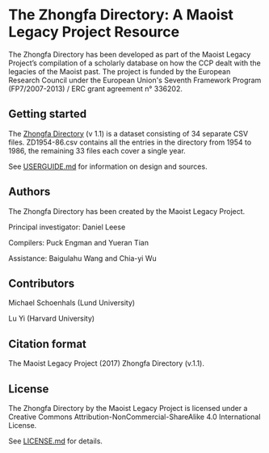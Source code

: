 # The Zhongfa Directory: A Maoist Legacy Project Resource

The Zhongfa Directory has been developed as part of the Maoist Legacy Project’s compilation of a scholarly database on how the CCP dealt with the legacies of the Maoist past.  The project is funded by the European Research Council under the European Union's Seventh Framework Program (FP7/2007-2013) / ERC grant agreement n° 336202.

## Getting started

The [Zhongfa Directory](zhongfa-directory) (v 1.1) is a dataset consisting of 34 separate CSV files. ZD1954-86.csv contains all the entries in the directory from 1954 to 1986, the remaining 33 files each cover a single year.   

See [USERGUIDE.md](USERGUIDE.md) for information on design and sources.  

## Authors

The Zhongfa Directory has been created by the Maoist Legacy Project.

Principal investigator: Daniel Leese

Compilers: Puck Engman and Yueran Tian

Assistance: Baigulahu Wang and Chia-yi Wu

## Contributors

Michael Schoenhals (Lund University)

Lu Yi (Harvard University)

## Citation format

The Maoist Legacy Project (2017) Zhongfa Directory (v.1.1).

## License

The Zhongfa Directory by the Maoist Legacy Project is licensed under a Creative Commons Attribution-NonCommercial-ShareAlike 4.0 International License.

See [LICENSE.md](LICENSE.md) for details.
